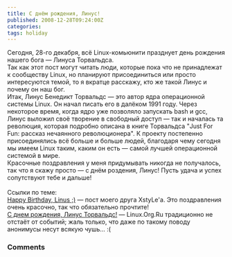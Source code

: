 ```yaml
---
title: С днём рождения, Линус!
published: 2008-12-28T09:24:00Z
categories: 
tags: holiday
---
```


Сегодня, 28-го декабря, всё Linux-комьюнити празднует день рождения нашего бога &mdash; Линуса Торвальдса.<a name='more'></a><br />Так как этот пост могут читать люди, которые пока что не принадлежат к сообществу Linux, но планируют присоединиться или просто интересуются темой, то я вкратце расскажу, кто же такой Линус и почему он наш бог.<br />Итак, Линус Бенедикт Торвальдс &mdash; это автор ядра операционной системы Linux. Он начал писать его в далёком 1991 году. Через некоторое время, когда ядро уже позволяло запускать bash и gcc, Линус выложил своё творение в свободный доступ &mdash; так и началась та революция, которая подробно описана в книге Торвальдса "Just For Fun: рассказ нечаянного революционера". К проекту постепенно присоединялись всё больше и больше людей, благодаря чему сегодня мы имеем Linux таким, каким он есть &mdash; самой лучшей операционной системой в мире.<br />Красочные поздравления у меня придумывать никогда не получалось, так что я скажу просто &mdash; с днём роздения, Линус! Пусть удача и успех сопутствуют тебе и дальше!<br /><br />Ссылки по теме:<br /><a href="http://blasux.root.ua/2008/12/happy-birthday-linus.html">Happy Birthday, Linus ;)</a> &mdash; пост моего друга XstyLe'а. Это поздравления очень красочно, так что обязательно прочтите!<br /><a href="http://www.linux.org.ru/view-message.jsp?msgid=3364799">С днем рождения, Линус Торвальдс!</a> &mdash; Linux.Org.Ru традиционно не отстаёт от событий; жаль только, что даже по такому поводу анонимусы несут всякую чушь... :(

<h3 id='hakyll-convert-comments-title'>Comments</h3>


